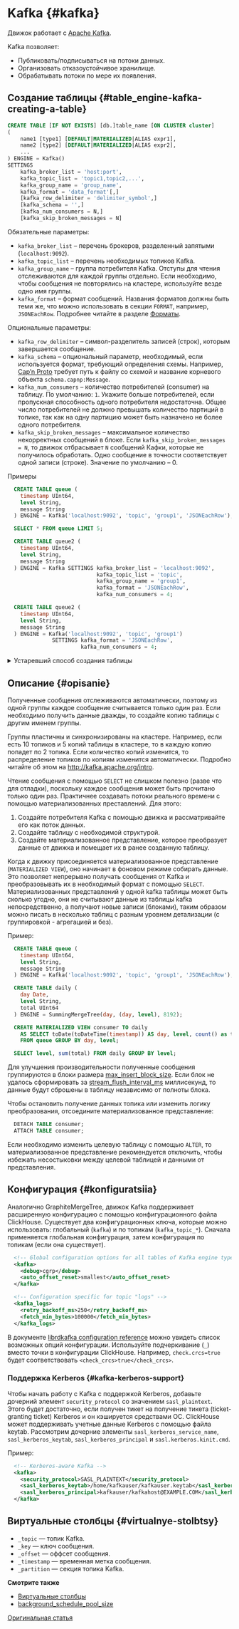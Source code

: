 # Kafka {#kafka}

Движок работает с [Apache Kafka](http://kafka.apache.org/).

Kafka позволяет:

-   Публиковать/подписываться на потоки данных.
-   Организовать отказоустойчивое хранилище.
-   Обрабатывать потоки по мере их появления.

## Создание таблицы {#table_engine-kafka-creating-a-table}

``` sql
CREATE TABLE [IF NOT EXISTS] [db.]table_name [ON CLUSTER cluster]
(
    name1 [type1] [DEFAULT|MATERIALIZED|ALIAS expr1],
    name2 [type2] [DEFAULT|MATERIALIZED|ALIAS expr2],
    ...
) ENGINE = Kafka()
SETTINGS
    kafka_broker_list = 'host:port',
    kafka_topic_list = 'topic1,topic2,...',
    kafka_group_name = 'group_name',
    kafka_format = 'data_format'[,]
    [kafka_row_delimiter = 'delimiter_symbol',]
    [kafka_schema = '',]
    [kafka_num_consumers = N,]
    [kafka_skip_broken_messages = N]
```

Обязательные параметры:

-   `kafka_broker_list` – перечень брокеров, разделенный запятыми (`localhost:9092`).
-   `kafka_topic_list` – перечень необходимых топиков Kafka.
-   `kafka_group_name` – группа потребителя Kafka. Отступы для чтения отслеживаются для каждой группы отдельно. Если необходимо, чтобы сообщения не повторялись на кластере, используйте везде одно имя группы.
-   `kafka_format` – формат сообщений. Названия форматов должны быть теми же, что можно использовать в секции `FORMAT`, например, `JSONEachRow`. Подробнее читайте в разделе [Форматы](../../../interfaces/formats.md).

Опциональные параметры:

-   `kafka_row_delimiter` – символ-разделитель записей (строк), которым завершается сообщение.
-   `kafka_schema` – опциональный параметр, необходимый, если используется формат, требующий определения схемы. Например, [Cap’n Proto](https://capnproto.org/) требует путь к файлу со схемой и название корневого объекта `schema.capnp:Message`.
-   `kafka_num_consumers` – количество потребителей (consumer) на таблицу. По умолчанию: `1`. Укажите больше потребителей, если пропускная способность одного потребителя недостаточна. Общее число потребителей не должно превышать количество партиций в топике, так как на одну партицию может быть назначено не более одного потребителя.
-   `kafka_skip_broken_messages` – максимальное количество некорректных сообщений в блоке. Если `kafka_skip_broken_messages = N`, то движок отбрасывает `N` сообщений Кафки, которые не получилось обработать. Одно сообщение в точности соответствует одной записи (строке). Значение по умолчанию – 0.

Примеры

``` sql
  CREATE TABLE queue (
    timestamp UInt64,
    level String,
    message String
  ) ENGINE = Kafka('localhost:9092', 'topic', 'group1', 'JSONEachRow');

  SELECT * FROM queue LIMIT 5;

  CREATE TABLE queue2 (
    timestamp UInt64,
    level String,
    message String
  ) ENGINE = Kafka SETTINGS kafka_broker_list = 'localhost:9092',
                            kafka_topic_list = 'topic',
                            kafka_group_name = 'group1',
                            kafka_format = 'JSONEachRow',
                            kafka_num_consumers = 4;

  CREATE TABLE queue2 (
    timestamp UInt64,
    level String,
    message String
  ) ENGINE = Kafka('localhost:9092', 'topic', 'group1')
              SETTINGS kafka_format = 'JSONEachRow',
                       kafka_num_consumers = 4;
```

<details markdown="1">

<summary>Устаревший способ создания таблицы</summary>

!!! attention "Attention"
    Не используйте этот метод в новых проектах. По возможности переключите старые проекты на метод, описанный выше.

``` sql
Kafka(kafka_broker_list, kafka_topic_list, kafka_group_name, kafka_format
      [, kafka_row_delimiter, kafka_schema, kafka_num_consumers, kafka_skip_broken_messages])
```

</details>

## Описание {#opisanie}

Полученные сообщения отслеживаются автоматически, поэтому из одной группы каждое сообщение считывается только один раз. Если необходимо получить данные дважды, то создайте копию таблицы с другим именем группы.

Группы пластичны и синхронизированы на кластере. Например, если есть 10 топиков и 5 копий таблицы в кластере, то в каждую копию попадет по 2 топика. Если количество копий изменится, то распределение топиков по копиям изменится автоматически. Подробно читайте об этом на http://kafka.apache.org/intro.

Чтение сообщения с помощью `SELECT` не слишком полезно (разве что для отладки), поскольку каждое сообщения может быть прочитано только один раз. Практичнее создавать потоки реального времени с помощью материализованных преставлений. Для этого:

1.  Создайте потребителя Kafka с помощью движка и рассматривайте его как поток данных.
2.  Создайте таблицу с необходимой структурой.
3.  Создайте материализованное представление, которое преобразует данные от движка и помещает их в ранее созданную таблицу.

Когда к движку присоединяется материализованное представление (`MATERIALIZED VIEW`), оно начинает в фоновом режиме собирать данные. Это позволяет непрерывно получать сообщения от Kafka и преобразовывать их в необходимый формат с помощью `SELECT`.
Материализованных представлений у одной kafka таблицы может быть сколько угодно, они не считывают данные из таблицы kafka непосредственно, а получают новые записи (блоками), таким образом можно писать в несколько таблиц с разным уровнем детализации (с группировкой - агрегацией и без).

Пример:

``` sql
  CREATE TABLE queue (
    timestamp UInt64,
    level String,
    message String
  ) ENGINE = Kafka('localhost:9092', 'topic', 'group1', 'JSONEachRow');

  CREATE TABLE daily (
    day Date,
    level String,
    total UInt64
  ) ENGINE = SummingMergeTree(day, (day, level), 8192);

  CREATE MATERIALIZED VIEW consumer TO daily
    AS SELECT toDate(toDateTime(timestamp)) AS day, level, count() as total
    FROM queue GROUP BY day, level;

  SELECT level, sum(total) FROM daily GROUP BY level;
```

Для улучшения производительности полученные сообщения группируются в блоки размера [max\_insert\_block\_size](../../../operations/settings/settings.md#settings-max_insert_block_size). Если блок не удалось сформировать за [stream\_flush\_interval\_ms](../../../operations/settings/settings.md#stream-flush-interval-ms) миллисекунд, то данные будут сброшены в таблицу независимо от полноты блока.

Чтобы остановить получение данных топика или изменить логику преобразования, отсоедините материализованное представление:

``` sql
  DETACH TABLE consumer;
  ATTACH TABLE consumer;
```

Если необходимо изменить целевую таблицу с помощью `ALTER`, то материализованное представление рекомендуется отключить, чтобы избежать несостыковки между целевой таблицей и данными от представления.

## Конфигурация {#konfiguratsiia}

Аналогично GraphiteMergeTree, движок Kafka поддерживает расширенную конфигурацию с помощью конфигурационного файла ClickHouse. Существует два конфигурационных ключа, которые можно использовать: глобальный (`kafka`) и по топикам (`kafka_topic_*`). Сначала применяется глобальная конфигурация, затем конфигурация по топикам (если она существует).

``` xml
  <!-- Global configuration options for all tables of Kafka engine type -->
  <kafka>
    <debug>cgrp</debug>
    <auto_offset_reset>smallest</auto_offset_reset>
  </kafka>

  <!-- Configuration specific for topic "logs" -->
  <kafka_logs>
    <retry_backoff_ms>250</retry_backoff_ms>
    <fetch_min_bytes>100000</fetch_min_bytes>
  </kafka_logs>
```

В документе [librdkafka configuration reference](https://github.com/edenhill/librdkafka/blob/master/CONFIGURATION.md) можно увидеть список возможных опций конфигурации. Используйте подчеркивание (`_`) вместо точки в конфигурации ClickHouse. Например, `check.crcs=true` будет соответствовать `<check_crcs>true</check_crcs>`.

### Поддержка Kerberos {#kafka-kerberos-support}

Чтобы начать работу с Kafka с поддержкой Kerberos, добавьте дочерний элемент `security_protocol` со значением `sasl_plaintext`. Этого будет достаточно, если получен тикет на получение тикета (ticket-granting ticket) Kerberos и он кэшируется средствами ОС.
ClickHouse может поддерживать учетные данные Kerberos с помощью файла keytab. Рассмотрим дочерние элементы `sasl_kerberos_service_name`, `sasl_kerberos_keytab`, `sasl_kerberos_principal` и `sasl.kerberos.kinit.cmd`.

Пример:

``` xml
  <!-- Kerberos-aware Kafka -->
  <kafka>
    <security_protocol>SASL_PLAINTEXT</security_protocol>
	<sasl_kerberos_keytab>/home/kafkauser/kafkauser.keytab</sasl_kerberos_keytab>
	<sasl_kerberos_principal>kafkauser/kafkahost@EXAMPLE.COM</sasl_kerberos_principal>
  </kafka>
```

## Виртуальные столбцы {#virtualnye-stolbtsy}

-   `_topic` — топик Kafka.
-   `_key` — ключ сообщения.
-   `_offset` — оффсет сообщения.
-   `_timestamp` — временная метка сообщения.
-   `_partition` — секция топика Kafka.

**Смотрите также**

-   [Виртуальные столбцы](index.md#table_engines-virtual_columns)
-   [background_schedule_pool_size](../../../operations/settings/settings.md#background_schedule_pool_size)

[Оригинальная статья](https://clickhouse.tech/docs/ru/operations/table_engines/kafka/) <!--hide-->
